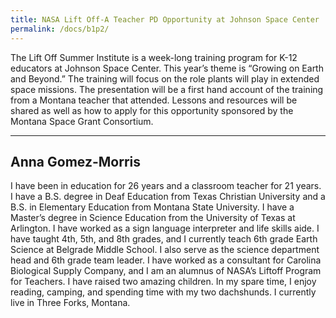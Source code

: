 ```yaml
---
title: NASA Lift Off-A Teacher PD Opportunity at Johnson Space Center
permalink: /docs/b1p2/
---
```


The Lift Off Summer Institute is a week-long training program for K-12 educators at Johnson Space Center. This year’s theme is “Growing on Earth and Beyond.” The training will focus on the role plants will play in extended space missions. The presentation will be a first hand account of the training from a Montana teacher that attended. Lessons and resources will be shared as well as how to apply for this opportunity sponsored by the Montana Space Grant Consortium.

***

## Anna Gomez-Morris

I have been in education for 26 years and a classroom teacher for 21 years.  I have a B.S. degree in Deaf Education from Texas Christian University and a B.S. in Elementary Education from Montana State University. I have a Master’s degree in Science Education from the University of Texas at Arlington. I have worked as a sign language interpreter and life skills aide. I have taught 4th, 5th, and 8th grades, and I currently teach 6th grade Earth Science at Belgrade Middle School. I also serve as the science department head and 6th grade team leader. I have worked as a consultant for Carolina Biological Supply Company, and I am an alumnus of NASA’s Liftoff Program for Teachers.   I have raised two amazing children.  In my spare time, I enjoy reading, camping, and spending time with my two dachshunds.  I currently live in Three Forks, Montana.